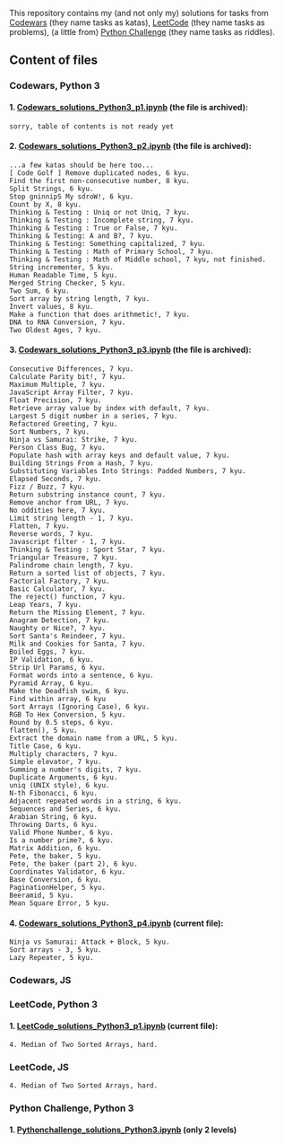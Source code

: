 This repository contains my (and not only my) solutions for tasks from <a href="https://codewars.com">Codewars</a> (they name tasks as katas), <a href=https://leetcode.com>LeetCode</a> (they name tasks as problems), (a little from) <a href="http://www.pythonchallenge.com">Python Challenge</a> (they name tasks as riddles).



<h2>Content of files</h2>

<h3>Codewars, Python 3</h3>

<h4>1. <a href="Codewars_solutions_Python3_p1.ipynb">Codewars_solutions_Python3_p1.ipynb</a> (the file is archived):</h4>

    sorry, table of contents is not ready yet

<h4>2. <a href="Codewars_solutions_Python3_p2.ipynb">Codewars_solutions_Python3_p2.ipynb</a> (the file is archived):</h4>

    ...a few katas should be here too...
    [ Code Golf ] Remove duplicated nodes, 6 kyu.
	Find the first non-consecutive number, 8 kyu.
	Split Strings, 6 kyu.
	Stop gninnipS My sdroW!, 6 kyu.
	Count by X, 8 kyu.
	Thinking & Testing : Uniq or not Uniq, 7 kyu.
	Thinking & Testing : Incomplete string, 7 kyu.
	Thinking & Testing : True or False, 7 kyu.
	Thinking & Testing: A and B?, 7 kyu.
	Thinking & Testing: Something capitalized, 7 kyu.
	Thinking & Testing : Math of Primary School, 7 kyu.
	Thinking & Testing : Math of Middle school, 7 kyu, not finished.
	String incrementer, 5 kyu.
	Human Readable Time, 5 kyu.
	Merged String Checker, 5 kyu.
	Two Sum, 6 kyu.
	Sort array by string length, 7 kyu.
	Invert values, 8 kyu.
	Make a function that does arithmetic!, 7 kyu.
	DNA to RNA Conversion, 7 kyu.
	Two Oldest Ages, 7 kyu.

<h4>3. <a href="Codewars_solutions_Python3_p3.ipynb">Codewars_solutions_Python3_p3.ipynb</a> (the file is archived):</h4>

    Consecutive Differences, 7 kyu.
	Calculate Parity bit!, 7 kyu.
	Maximum Multiple, 7 kyu.
	JavaScript Array Filter, 7 kyu.
	Float Precision, 7 kyu.
	Retrieve array value by index with default, 7 kyu.
	Largest 5 digit number in a series, 7 kyu.
	Refactored Greeting, 7 kyu.
	Sort Numbers, 7 kyu.
	Ninja vs Samurai: Strike, 7 kyu.
	Person Class Bug, 7 kyu.
	Populate hash with array keys and default value, 7 kyu.
	Building Strings From a Hash, 7 kyu.
	Substituting Variables Into Strings: Padded Numbers, 7 kyu.
	Elapsed Seconds, 7 kyu.
	Fizz / Buzz, 7 kyu.
	Return substring instance count, 7 kyu.
	Remove anchor from URL, 7 kyu.
	No oddities here, 7 kyu.
	Limit string length - 1, 7 kyu.
	Flatten, 7 kyu.
	Reverse words, 7 kyu.
	Javascript filter - 1, 7 kyu.
	Thinking & Testing : Sport Star, 7 kyu.
	Triangular Treasure, 7 kyu.
	Palindrome chain length, 7 kyu.
	Return a sorted list of objects, 7 kyu.
	Factorial Factory, 7 kyu.
	Basic Calculator, 7 kyu.
	The reject() function, 7 kyu.
	Leap Years, 7 kyu.
	Return the Missing Element, 7 kyu.
	Anagram Detection, 7 kyu.
	Naughty or Nice?, 7 kyu.
	Sort Santa's Reindeer, 7 kyu.
	Milk and Cookies for Santa, 7 kyu.
	Boiled Eggs, 7 kyu.
	IP Validation, 6 kyu.
	Strip Url Params, 6 kyu.
	Format words into a sentence, 6 kyu.
	Pyramid Array, 6 kyu.
	Make the Deadfish swim, 6 kyu.
	Find within array, 6 kyu
	Sort Arrays (Ignoring Case), 6 kyu.
	RGB To Hex Conversion, 5 kyu.
	Round by 0.5 steps, 6 kyu.
	flatten(), 5 kyu.
	Extract the domain name from a URL, 5 kyu.
	Title Case, 6 kyu.
	Multiply characters, 7 kyu.
	Simple elevator, 7 kyu.
	Summing a number's digits, 7 kyu.
	Duplicate Arguments, 6 kyu.
	uniq (UNIX style), 6 kyu.
	N-th Fibonacci, 6 kyu.
	Adjacent repeated words in a string, 6 kyu.
	Sequences and Series, 6 kyu.
	Arabian String, 6 kyu.
	Throwing Darts, 6 kyu.
	Valid Phone Number, 6 kyu.
	Is a number prime?, 6 kyu.
	Matrix Addition, 6 kyu.
	Pete, the baker, 5 kyu.
	Pete, the baker (part 2), 6 kyu.
	Coordinates Validator, 6 kyu.
	Base Conversion, 6 kyu.
	PaginationHelper, 5 kyu.
	Beeramid, 5 kyu.
	Mean Square Error, 5 kyu.

<h4>4. <a href="Codewars_solutions_Python3_p4.ipynb">Codewars_solutions_Python3_p4.ipynb</a> (current file):</h4>

	Ninja vs Samurai: Attack + Block, 5 kyu.
	Sort arrays - 3, 5 kyu.
	Lazy Repeater, 5 kyu.

<h3>Codewars, JS</h3>

<h3>LeetCode, Python 3</h3>

<h4>1. <a href="LeetCode_solutions_Python3_p1.ipynb">LeetCode_solutions_Python3_p1.ipynb</a> (current file):</h4>

	4. Median of Two Sorted Arrays, hard.


<h3>LeetCode, JS</h3>

	4. Median of Two Sorted Arrays, hard.

<h3>Python Challenge, Python 3</h3>

<h4>1. <a href="pythonchallenge_solutions/Pythonchallenge_solutions_Python3.ipynb">Pythonchallenge_solutions_Python3.ipynb</a> (only 2 levels) </h4>



